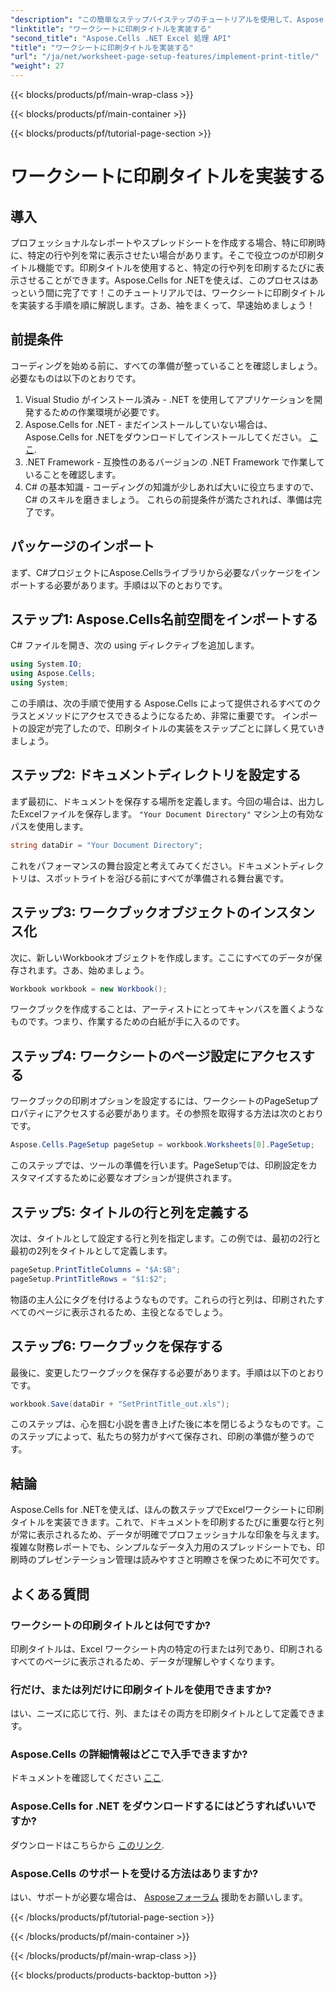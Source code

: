 ```yaml
---
"description": "この簡単なステップバイステップのチュートリアルを使用して、Aspose.Cells for .NET を使用して Excel ワークシートに印刷タイトルを実装する方法を学習します。"
"linktitle": "ワークシートに印刷タイトルを実装する"
"second_title": "Aspose.Cells .NET Excel 処理 API"
"title": "ワークシートに印刷タイトルを実装する"
"url": "/ja/net/worksheet-page-setup-features/implement-print-title/"
"weight": 27
---
```


{{< blocks/products/pf/main-wrap-class >}}

{{< blocks/products/pf/main-container >}}

{{< blocks/products/pf/tutorial-page-section >}}

# ワークシートに印刷タイトルを実装する

## 導入
プロフェッショナルなレポートやスプレッドシートを作成する場合、特に印刷時に、特定の行や列を常に表示させたい場合があります。そこで役立つのが印刷タイトル機能です。印刷タイトルを使用すると、特定の行や列を印刷するたびに表示させることができます。Aspose.Cells for .NETを使えば、このプロセスはあっという間に完了です！このチュートリアルでは、ワークシートに印刷タイトルを実装する手順を順に解説します。さあ、袖をまくって、早速始めましょう！
## 前提条件
コーディングを始める前に、すべての準備が整っていることを確認しましょう。必要なものは以下のとおりです。
1. Visual Studio がインストール済み - .NET を使用してアプリケーションを開発するための作業環境が必要です。
2. Aspose.Cells for .NET - まだインストールしていない場合は、Aspose.Cells for .NETをダウンロードしてインストールしてください。 [ここ](https://releases。aspose.com/cells/net/).
3. .NET Framework - 互換性のあるバージョンの .NET Framework で作業していることを確認します。
4. C# の基本知識 - コーディングの知識が少しあれば大いに役立ちますので、C# のスキルを磨きましょう。
これらの前提条件が満たされれば、準備は完了です。
## パッケージのインポート
まず、C#プロジェクトにAspose.Cellsライブラリから必要なパッケージをインポートする必要があります。手順は以下のとおりです。
## ステップ1: Aspose.Cells名前空間をインポートする
C# ファイルを開き、次の using ディレクティブを追加します。
```csharp
using System.IO;
using Aspose.Cells;
using System;
```
この手順は、次の手順で使用する Aspose.Cells によって提供されるすべてのクラスとメソッドにアクセスできるようになるため、非常に重要です。
インポートの設定が完了したので、印刷タイトルの実装をステップごとに詳しく見ていきましょう。
## ステップ2: ドキュメントディレクトリを設定する
まず最初に、ドキュメントを保存する場所を定義します。今回の場合は、出力したExcelファイルを保存します。 `"Your Document Directory"` マシン上の有効なパスを使用します。
```csharp
string dataDir = "Your Document Directory";
```
これをパフォーマンスの舞台設定と考えてみてください。ドキュメントディレクトリは、スポットライトを浴びる前にすべてが準備される舞台裏です。
## ステップ3: ワークブックオブジェクトのインスタンス化
次に、新しいWorkbookオブジェクトを作成します。ここにすべてのデータが保存されます。さあ、始めましょう。
```csharp
Workbook workbook = new Workbook();
```
ワークブックを作成することは、アーティストにとってキャンバスを置くようなものです。つまり、作業するための白紙が手に入るのです。
## ステップ4: ワークシートのページ設定にアクセスする
ワークブックの印刷オプションを設定するには、ワークシートのPageSetupプロパティにアクセスする必要があります。その参照を取得する方法は次のとおりです。
```csharp
Aspose.Cells.PageSetup pageSetup = workbook.Worksheets[0].PageSetup;
```
このステップでは、ツールの準備を行います。PageSetupでは、印刷設定をカスタマイズするために必要なオプションが提供されます。
## ステップ5: タイトルの行と列を定義する
次は、タイトルとして設定する行と列を指定します。この例では、最初の2行と最初の2列をタイトルとして定義します。
```csharp
pageSetup.PrintTitleColumns = "$A:$B";
pageSetup.PrintTitleRows = "$1:$2";
```
物語の主人公にタグを付けるようなものです。これらの行と列は、印刷されたすべてのページに表示されるため、主役となるでしょう。
## ステップ6: ワークブックを保存する
最後に、変更したワークブックを保存する必要があります。手順は以下のとおりです。
```csharp
workbook.Save(dataDir + "SetPrintTitle_out.xls");
```
このステップは、心を掴む小説を書き上げた後に本を閉じるようなものです。このステップによって、私たちの努力がすべて保存され、印刷の準備が整うのです。
## 結論
Aspose.Cells for .NETを使えば、ほんの数ステップでExcelワークシートに印刷タイトルを実装できます。これで、ドキュメントを印刷するたびに重要な行と列が常に表示されるため、データが明確でプロフェッショナルな印象を与えます。複雑な財務レポートでも、シンプルなデータ入力用のスプレッドシートでも、印刷時のプレゼンテーション管理は読みやすさと明瞭さを保つために不可欠です。 
## よくある質問
### ワークシートの印刷タイトルとは何ですか?
印刷タイトルは、Excel ワークシート内の特定の行または列であり、印刷されるすべてのページに表示されるため、データが理解しやすくなります。
### 行だけ、または列だけに印刷タイトルを使用できますか?
はい、ニーズに応じて行、列、またはその両方を印刷タイトルとして定義できます。
### Aspose.Cells の詳細情報はどこで入手できますか?
ドキュメントを確認してください [ここ](https://reference。aspose.com/cells/net/).
### Aspose.Cells for .NET をダウンロードするにはどうすればいいですか?
ダウンロードはこちらから [このリンク](https://releases。aspose.com/cells/net/).
### Aspose.Cells のサポートを受ける方法はありますか?
はい、サポートが必要な場合は、 [Asposeフォーラム](https://forum.aspose.com/c/cells/9) 援助をお願いします。

{{< /blocks/products/pf/tutorial-page-section >}}

{{< /blocks/products/pf/main-container >}}

{{< /blocks/products/pf/main-wrap-class >}}

{{< blocks/products/products-backtop-button >}}